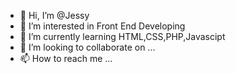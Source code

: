 - 👋 Hi, I’m @Jessy
- 👀 I’m interested in Front End Developing
- 🌱 I’m currently learning HTML,CSS,PHP,Javascipt
- 💞️ I’m looking to collaborate on ...
- 📫 How to reach me ...

<!---
JessyKL/JessyKL is a ✨ special ✨ repository because its `README.md` (this file) appears on your GitHub profile.
You can click the Preview link to take a look at your changes.
--->
